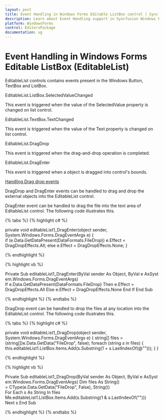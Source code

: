 ```yaml
---
layout: post
title: Event Handling in Windows Forms Editable ListBox control | Syncfusion
description: Learn about Event Handling support in Syncfusion Windows Forms Editable ListBox (EditableList) control and more details.
platform: WindowsForms
control: EditorsPackage
documentation: ug
---
```


# Event Handling in Windows Forms Editable ListBox (EditableList)

EditableList controls contains events present in the Windows Button, TextBox and ListBox.

 EditableList.ListBox.SelectedValueChanged

This event is triggered when the value of the SelectedValue property is changed on list control.

 EditableList.TextBox.TextChanged

This event is triggered when the value of the Text property is changed on list control.

 EditableList.DragDrop

This event is triggered when the drag-and-drop operation is completed.

 EditableList.DragEnter

This event is triggered when a object is dragged into control's bounds.

[Handling Drag drop events](//docs.syncfusion.com/windowsforms/tools)

DragDrop and DragEnter events can be handled to drag and drop the external objects into the EditableList control.

DragEnter event can be handled to drag the file into the text area of EditableList control. The following code illustrates this.

{% tabs %}
{% highlight c# %}

private void editableList1_DragEnter(object sender, System.Windows.Forms.DragEventArgs e)
{
	if (e.Data.GetDataPresent(DataFormats.FileDrop))
		e.Effect = DragDropEffects.All;
	else
		e.Effect = DragDropEffects.None;
}

{% endhighlight %}

{% highlight vb %}

Private Sub editableList1_DragEnter(ByVal sender As Object, ByVal e AsSystem.Windows.Forms.DragEventArgs)
If e.Data.GetDataPresent(DataFormats.FileDrop) Then
e.Effect = DragDropEffects.All
Else
e.Effect = DragDropEffects.None
End If
End Sub

{% endhighlight %}
{% endtabs %}

DragDrop event can be handled to drop the files at any location into the EditableList control. The following code illustrates this.

{% tabs %}
{% highlight c# %}

private void editableList1_DragDrop(object sender, System.Windows.Forms.DragEventArgs e)
{
    string[] files = (string[])e.Data.GetData("FileDrop", false);
    foreach (string s in files)
    {
        this.editableList1.ListBox.Items.Add(s.Substring(1 + s.LastIndexOf(@"\")));
    }
}

{% endhighlight %}

{% highlight vb %}

Private Sub editableList1_DragDrop(ByVal sender As Object, ByVal e AsSystem.Windows.Forms.DragEventArgs)
Dim files As String() = CType(e.Data.GetData("FileDrop", False), String())
For Each s As String In files
Me.editableList1.ListBox.Items.Add(s.Substring(1 & s.LastIndexOf("\")))
Next s
End Sub

{% endhighlight %}
{% endtabs %}
